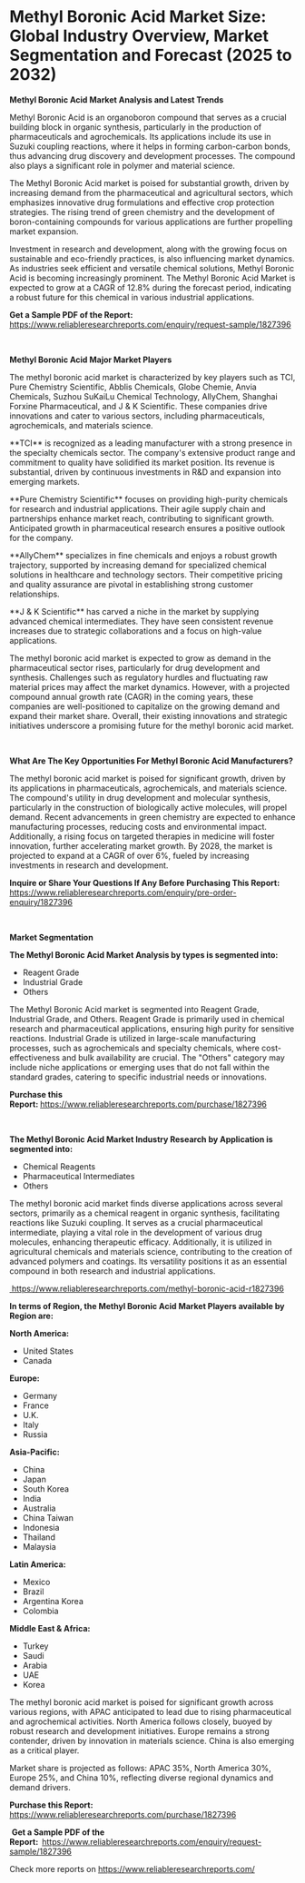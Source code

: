 <p><h1>Methyl Boronic Acid Market Size: Global Industry Overview, Market Segmentation and Forecast (2025 to 2032)</h1></p><p><strong>Methyl Boronic Acid Market Analysis and Latest Trends</strong></p>
<p><p>Methyl Boronic Acid is an organoboron compound that serves as a crucial building block in organic synthesis, particularly in the production of pharmaceuticals and agrochemicals. Its applications include its use in Suzuki coupling reactions, where it helps in forming carbon-carbon bonds, thus advancing drug discovery and development processes. The compound also plays a significant role in polymer and material science.</p><p>The Methyl Boronic Acid market is poised for substantial growth, driven by increasing demand from the pharmaceutical and agricultural sectors, which emphasizes innovative drug formulations and effective crop protection strategies. The rising trend of green chemistry and the development of boron-containing compounds for various applications are further propelling market expansion.</p><p>Investment in research and development, along with the growing focus on sustainable and eco-friendly practices, is also influencing market dynamics. As industries seek efficient and versatile chemical solutions, Methyl Boronic Acid is becoming increasingly prominent. The Methyl Boronic Acid Market is expected to grow at a CAGR of 12.8% during the forecast period, indicating a robust future for this chemical in various industrial applications.</p></p>
<p><strong>Get a Sample PDF of the Report:&nbsp;</strong> <a href="https://www.reliableresearchreports.com/enquiry/request-sample/1827396?utm_campaign=2655&utm_medium=2&utm_source=Github&utm_content=ia&utm_term=02042025&utm_id=methyl-boronic-acid">https://www.reliableresearchreports.com/enquiry/request-sample/1827396</a></p>
<p>&nbsp;</p>
<p><strong>Methyl Boronic Acid Major Market Players</strong></p>
<p><p>The methyl boronic acid market is characterized by key players such as TCI, Pure Chemistry Scientific, Abblis Chemicals, Globe Chemie, Anvia Chemicals, Suzhou SuKaiLu Chemical Technology, AllyChem, Shanghai Forxine Pharmaceutical, and J & K Scientific. These companies drive innovations and cater to various sectors, including pharmaceuticals, agrochemicals, and materials science.</p><p>**TCI** is recognized as a leading manufacturer with a strong presence in the specialty chemicals sector. The company's extensive product range and commitment to quality have solidified its market position. Its revenue is substantial, driven by continuous investments in R&D and expansion into emerging markets.</p><p>**Pure Chemistry Scientific** focuses on providing high-purity chemicals for research and industrial applications. Their agile supply chain and partnerships enhance market reach, contributing to significant growth. Anticipated growth in pharmaceutical research ensures a positive outlook for the company.</p><p>**AllyChem** specializes in fine chemicals and enjoys a robust growth trajectory, supported by increasing demand for specialized chemical solutions in healthcare and technology sectors. Their competitive pricing and quality assurance are pivotal in establishing strong customer relationships.</p><p>**J & K Scientific** has carved a niche in the market by supplying advanced chemical intermediates. They have seen consistent revenue increases due to strategic collaborations and a focus on high-value applications.</p><p>The methyl boronic acid market is expected to grow as demand in the pharmaceutical sector rises, particularly for drug development and synthesis. Challenges such as regulatory hurdles and fluctuating raw material prices may affect the market dynamics. However, with a projected compound annual growth rate (CAGR) in the coming years, these companies are well-positioned to capitalize on the growing demand and expand their market share. Overall, their existing innovations and strategic initiatives underscore a promising future for the methyl boronic acid market.</p></p>
<p>&nbsp;</p>
<p><strong>What Are The Key Opportunities For Methyl Boronic Acid Manufacturers?</strong></p>
<p><p>The methyl boronic acid market is poised for significant growth, driven by its applications in pharmaceuticals, agrochemicals, and materials science. The compound's utility in drug development and molecular synthesis, particularly in the construction of biologically active molecules, will propel demand. Recent advancements in green chemistry are expected to enhance manufacturing processes, reducing costs and environmental impact. Additionally, a rising focus on targeted therapies in medicine will foster innovation, further accelerating market growth. By 2028, the market is projected to expand at a CAGR of over 6%, fueled by increasing investments in research and development.</p></p>
<p><strong>Inquire or Share Your Questions If Any Before Purchasing This Report:</strong> <a href="https://www.reliableresearchreports.com/enquiry/pre-order-enquiry/1827396?utm_campaign=2655&utm_medium=2&utm_source=Github&utm_content=ia&utm_term=02042025&utm_id=methyl-boronic-acid">https://www.reliableresearchreports.com/enquiry/pre-order-enquiry/1827396</a></p>
<p>&nbsp;</p>
<p><strong>Market Segmentation</strong></p>
<p><strong>The Methyl Boronic Acid Market Analysis by types is segmented into:</strong></p>
<p><ul><li>Reagent Grade</li><li>Industrial Grade</li><li>Others</li></ul></p>
<p><p>The Methyl Boronic Acid market is segmented into Reagent Grade, Industrial Grade, and Others. Reagent Grade is primarily used in chemical research and pharmaceutical applications, ensuring high purity for sensitive reactions. Industrial Grade is utilized in large-scale manufacturing processes, such as agrochemicals and specialty chemicals, where cost-effectiveness and bulk availability are crucial. The "Others" category may include niche applications or emerging uses that do not fall within the standard grades, catering to specific industrial needs or innovations.</p></p>
<p><strong>Purchase this Report:&nbsp;</strong><a href="https://www.reliableresearchreports.com/purchase/1827396?utm_campaign=2655&utm_medium=2&utm_source=Github&utm_content=ia&utm_term=02042025&utm_id=methyl-boronic-acid">https://www.reliableresearchreports.com/purchase/1827396</a></p>
<p>&nbsp;</p>
<p><strong>The Methyl Boronic Acid Market Industry Research by Application is segmented into:</strong></p>
<p><ul><li>Chemical Reagents</li><li>Pharmaceutical Intermediates</li><li>Others</li></ul></p>
<p><p>The methyl boronic acid market finds diverse applications across several sectors, primarily as a chemical reagent in organic synthesis, facilitating reactions like Suzuki coupling. It serves as a crucial pharmaceutical intermediate, playing a vital role in the development of various drug molecules, enhancing therapeutic efficacy. Additionally, it is utilized in agricultural chemicals and materials science, contributing to the creation of advanced polymers and coatings. Its versatility positions it as an essential compound in both research and industrial applications.</p></p>
<p><a href="https://www.reliableresearchreports.com/methyl-boronic-acid-r1827396?utm_campaign=2655&utm_medium=2&utm_source=Github&utm_content=ia&utm_term=02042025&utm_id=methyl-boronic-acid">&nbsp;https://www.reliableresearchreports.com/methyl-boronic-acid-r1827396</a></p>
<p><strong>In terms of Region, the Methyl Boronic Acid Market Players available by Region are:</strong></p>
<p>
    <p> <strong> North America: </strong>
        <ul>
            <li>United States</li>
            <li>Canada</li>
        </ul>
        </p> 
    <p> <strong> Europe: </strong>
        <ul>
            <li>Germany</li>
            <li>France</li>
            <li>U.K.</li>
            <li>Italy</li>
            <li>Russia</li>
        </ul>
        </p> 
    <p> <strong> Asia-Pacific: </strong>
        <ul>
            <li>China</li>
            <li>Japan</li>
            <li>South Korea</li>
            <li>India</li>
            <li>Australia</li>
            <li>China Taiwan</li>
            <li>Indonesia</li>
            <li>Thailand</li>
            <li>Malaysia</li>
        </ul>
        </p> 
    <p> <strong> Latin America: </strong>
        <ul>
            <li>Mexico</li>
            <li>Brazil</li>
            <li>Argentina Korea</li>
            <li>Colombia</li>
        </ul>
        </p> 
    <p> <strong> Middle East & Africa: </strong>
        <ul>
            <li>Turkey</li>
            <li>Saudi</li>
            <li>Arabia</li>
            <li>UAE</li>
            <li>Korea</li>
        </ul>
    </p>
    </p>
<p><p>The methyl boronic acid market is poised for significant growth across various regions, with APAC anticipated to lead due to rising pharmaceutical and agrochemical activities. North America follows closely, buoyed by robust research and development initiatives. Europe remains a strong contender, driven by innovation in materials science. China is also emerging as a critical player. </p><p>Market share is projected as follows: APAC 35%, North America 30%, Europe 25%, and China 10%, reflecting diverse regional dynamics and demand drivers.</p></p>
<p><strong>Purchase this Report: </strong><a href="https://www.reliableresearchreports.com/purchase/1827396?utm_campaign=2655&utm_medium=2&utm_source=Github&utm_content=ia&utm_term=02042025&utm_id=methyl-boronic-acid">https://www.reliableresearchreports.com/purchase/1827396</a></p>
<p>&nbsp;<strong>Get a Sample PDF of the Report:&nbsp;&nbsp;</strong><a href="https://www.reliableresearchreports.com/enquiry/request-sample/1827396?utm_campaign=2655&utm_medium=2&utm_source=Github&utm_content=ia&utm_term=02042025&utm_id=methyl-boronic-acid">https://www.reliableresearchreports.com/enquiry/request-sample/1827396</a></p>
<p><strong></strong></p>
<p>Check more reports on <a href="https://www.reliableresearchreports.com/?utm_campaign=2655&utm_medium=2&utm_source=Github&utm_content=ia&utm_term=02042025&utm_id=methyl-boronic-acid">https://www.reliableresearchreports.com/</a></p>